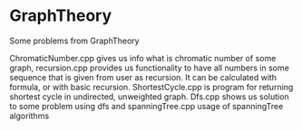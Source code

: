 # GraphTheory
Some problems from GraphTheory

ChromaticNumber.cpp gives us info what is chromatic number of some graph, recursion.cpp provides us functionality to have all numbers in some
sequence that is given from user as recursion. It can be calculated with formula, or with basic recursion.
ShortestCycle.cpp is program for returning shortest cycle in undirected, unweighted graph.
Dfs.cpp shows us solution to some problem using dfs and spanningTree.cpp usage of spanningTree algorithms
